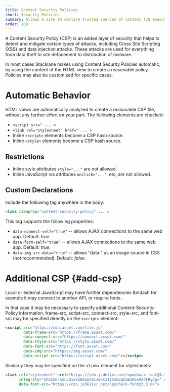 ```yaml
---
title: Content Security Policies
short: Security Policies
summary: Allows a site to declare trusted sources of content (JS execution, CSS styles, images etc).
order: 100
---
```


A Content Security Policy (CSP) is an added layer of security that helps to detect and mitigate certain types of attacks,
including Cross Site Scripting (XSS) and data injection attacks. These attacks are used for everything from data
theft to site defacement to distribution of malware.

In most cases Stacklane makes using Content Security Policies automatic, by using the content of the HTML
view to create a reasonable policy. Policies may also be customized for specific cases.

# Automatic Behavior

HTML views are automatically analyzed to create a reasonable CSP file,
without any further effort on your part.
The following elements are checked:

- `<script src=" ... >`
- `<link rel="stylesheet" href=" ... >`
- Inline `<script>` elements become a CSP hash source.
- Inline `<style>` elements become a CSP hash source.

## Restrictions

- Inline style attributes `style="..."` are not allowed.
- Inline JavaScript via attributes `onclick="..."`, etc, are not allowed.

## Custom Declarations

Include the following tag anywhere in the body:

```html
<link itemprop="content-security-policy" ... >
```

This tag supports the following properties:

- `data-connect-self="true"` -- allows AJAX connections to the same web app. Default: *true*.
- `data-form-self="true"` -- allows AJAX connections to the same web app. Default: *true*.
- `data-img-src-data="true"` -- allows "data:" as an image source in CSS (not recommended). Default: *false*.

# Additional CSP {#add-csp}

Local or external JavaScript may have further dependencies &mdash for example it may connect to another API,
or require fonts.

In that case it may be necessary to specify additional Content-Security-Policy information.
frame-src, script-src, connect-src, style-src, and font-src may be specified directly on the `<script>` element:

```html
<script src="https://cdn.asset.com/file.js"
        data-frame-src="https://frame.asset.com/"
        data-connect-src="https://connect.asset.com/"
        data-style-src="https://style.asset.com/"
        data-font-src="https://font.asset.com/"
        data-img-src="https://img.asset.com/"
        data-script-src="https://script.asset.com/"></script>
```

Similarly they may be specified on the `<link>` element for stylesheets:

```html
<link rel="stylesheet" href="https://cdn.jsdelivr.net/npm/hack-font@3.3.0/build/web/hack.css"
      integrity="sha256-nZuLDiukZ8m5pnOiJdxK1IjXsQ2qbZB1R6x0ddFRyog=" crossorigin="anonymous"
      data-font-src="https://cdn.jsdelivr.net/npm/hack-font@3.3.0/">
```